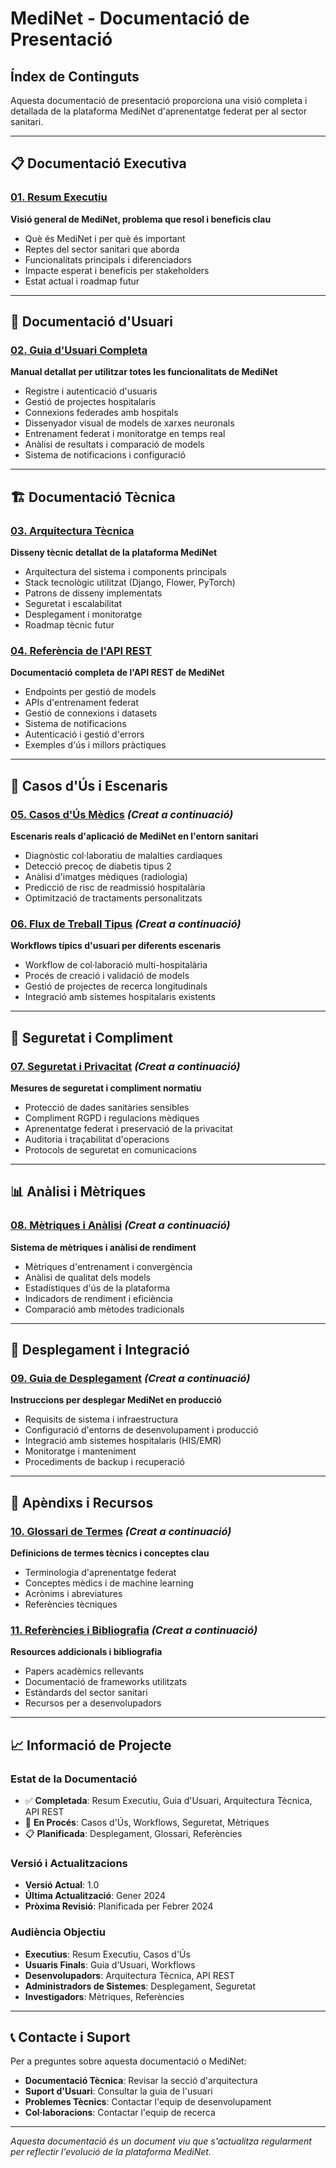 # MediNet - Documentació de Presentació

## Índex de Continguts

Aquesta documentació de presentació proporciona una visió completa i detallada de la plataforma MediNet d'aprenentatge federat per al sector sanitari.

---

## 📋 Documentació Executiva

### [01. Resum Executiu](01_executive_summary.md)
**Visió general de MediNet, problema que resol i beneficis clau**
- Què és MediNet i per què és important
- Reptes del sector sanitari que aborda
- Funcionalitats principals i diferenciadors
- Impacte esperat i beneficis per stakeholders
- Estat actual i roadmap futur

---

## 👥 Documentació d'Usuari

### [02. Guia d'Usuari Completa](02_user_guide.md)
**Manual detallat per utilitzar totes les funcionalitats de MediNet**
- Registre i autenticació d'usuaris
- Gestió de projectes hospitalaris
- Connexions federades amb hospitals
- Dissenyador visual de models de xarxes neuronals
- Entrenament federat i monitoratge en temps real
- Anàlisi de resultats i comparació de models
- Sistema de notificacions i configuració

---

## 🏗️ Documentació Tècnica

### [03. Arquitectura Tècnica](03_technical_architecture.md)
**Disseny tècnic detallat de la plataforma MediNet**
- Arquitectura del sistema i components principals
- Stack tecnològic utilitzat (Django, Flower, PyTorch)
- Patrons de disseny implementats
- Seguretat i escalabilitat
- Desplegament i monitoratge
- Roadmap tècnic futur

### [04. Referència de l'API REST](04_api_reference.md)
**Documentació completa de l'API REST de MediNet**
- Endpoints per gestió de models
- APIs d'entrenament federat
- Gestió de connexions i datasets
- Sistema de notificacions
- Autenticació i gestió d'errors
- Exemples d'ús i millors pràctiques

---

## 🎯 Casos d'Ús i Escenaris

### [05. Casos d'Ús Mèdics](05_medical_use_cases.md) *(Creat a continuació)*
**Escenaris reals d'aplicació de MediNet en l'entorn sanitari**
- Diagnòstic col·laboratiu de malalties cardíaques
- Detecció precoç de diabetis tipus 2
- Anàlisi d'imatges mèdiques (radiologia)
- Predicció de risc de readmissió hospitalària
- Optimització de tractaments personalitzats

### [06. Flux de Treball Tipus](06_typical_workflows.md) *(Creat a continuació)*
**Workflows típics d'usuari per diferents escenaris**
- Workflow de col·laboració multi-hospitalària
- Procés de creació i validació de models
- Gestió de projectes de recerca longitudinals
- Integració amb sistemes hospitalaris existents

---

## 🔐 Seguretat i Compliment

### [07. Seguretat i Privacitat](07_security_privacy.md) *(Creat a continuació)*
**Mesures de seguretat i compliment normatiu**
- Protecció de dades sanitàries sensibles
- Compliment RGPD i regulacions mèdiques
- Aprenentatge federat i preservació de la privacitat
- Auditoria i traçabilitat d'operacions
- Protocols de seguretat en comunicacions

---

## 📊 Anàlisi i Mètriques

### [08. Mètriques i Anàlisi](08_metrics_analysis.md) *(Creat a continuació)*
**Sistema de mètriques i anàlisi de rendiment**
- Mètriques d'entrenament i convergència
- Anàlisi de qualitat dels models
- Estadístiques d'ús de la plataforma
- Indicadors de rendiment i eficiència
- Comparació amb mètodes tradicionals

---

## 🚀 Desplegament i Integració

### [09. Guia de Desplegament](09_deployment_guide.md) *(Creat a continuació)*
**Instruccions per desplegar MediNet en producció**
- Requisits de sistema i infraestructura
- Configuració d'entorns de desenvolupament i producció
- Integració amb sistemes hospitalaris (HIS/EMR)
- Monitoratge i manteniment
- Procediments de backup i recuperació

---

## 🔗 Apèndixs i Recursos

### [10. Glossari de Termes](10_glossary.md) *(Creat a continuació)*
**Definicions de termes tècnics i conceptes clau**
- Terminologia d'aprenentatge federat
- Conceptes mèdics i de machine learning
- Acrònims i abreviatures
- Referències tècniques

### [11. Referències i Bibliografia](11_references.md) *(Creat a continuació)*
**Resources addicionals i bibliografia**
- Papers acadèmics rellevants
- Documentació de frameworks utilitzats
- Estàndards del sector sanitari
- Recursos per a desenvolupadors

---

## 📈 Informació de Projecte

### Estat de la Documentació
- ✅ **Completada**: Resum Executiu, Guia d'Usuari, Arquitectura Tècnica, API REST
- 🚧 **En Procés**: Casos d'Ús, Workflows, Seguretat, Mètriques
- 📋 **Planificada**: Desplegament, Glossari, Referències

### Versió i Actualitzacions
- **Versió Actual**: 1.0
- **Última Actualització**: Gener 2024
- **Pròxima Revisió**: Planificada per Febrer 2024

### Audiència Objectiu
- **Executius**: Resum Executiu, Casos d'Ús
- **Usuaris Finals**: Guia d'Usuari, Workflows
- **Desenvolupadors**: Arquitectura Tècnica, API REST
- **Administradors de Sistemes**: Desplegament, Seguretat
- **Investigadors**: Mètriques, Referències

---

## 📞 Contacte i Suport

Per a preguntes sobre aquesta documentació o MediNet:
- **Documentació Tècnica**: Revisar la secció d'arquitectura
- **Suport d'Usuari**: Consultar la guia de l'usuari
- **Problemes Tècnics**: Contactar l'equip de desenvolupament
- **Col·laboracions**: Contactar l'equip de recerca

---

*Aquesta documentació és un document viu que s'actualitza regularment per reflectir l'evolució de la plataforma MediNet.* 